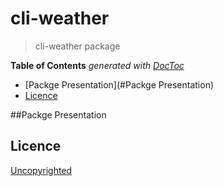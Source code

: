 # cli-weather

> cli-weather package

**Table of Contents**  *generated with [DocToc](https://github.com/thlorenz/doctoc)*

- [Packge Presentation](#Packge Presentation)
- [Licence](#licence)

##Packge Presentation


## Licence
[Uncopyrighted](http://zenhabits.net/uncopyright/)